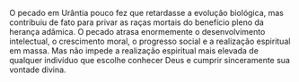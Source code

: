 ﻿O pecado em Urântia pouco fez que retardasse a evolução biológica, mas contribuiu de fato para privar as raças mortais do benefício pleno da herança adâmica. O pecado atrasa enormemente o desenvolvimento intelectual, o crescimento moral, o progresso social e a realização espiritual em massa. Mas não impede a realização espiritual mais elevada de qualquer indivíduo que escolhe conhecer Deus e cumprir sinceramente sua vontade divina.